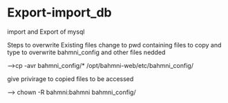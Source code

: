 # Export-import_db
import and Export of mysql 

Steps to overwrite Existing files
change to pwd containing files to copy and type to overwrite bahmni_config and other files nedded 

-->cp -avr bahmni_config/* /opt/bahmni-web/etc/bahmni_config/

give privirage to copied files to be accessed

 --> chown -R bahmni:bahmni bahmni_config/
